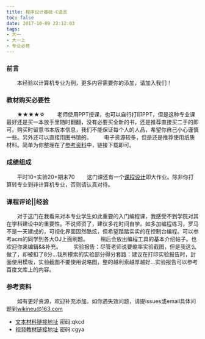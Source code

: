 ```yaml
---
title: 程序设计基础-C语言
toc: false
date: 2017-10-09 22:12:03
tags:
- 大一
- 大一上
- 专业必修
---
```

### 前言
&emsp;&emsp;本经验以计算机专业为例，更多内容需要你的添加，请加入我们！

### 教材购买必要性
&emsp;&emsp;★★★★☆
&emsp;&emsp;老师使用PPT授课，也可以自行打印PPT，但是这种专业课最好还是买一本放手里随时翻翻，没有必要买全新的书，还是推荐直接买二手的即可。购买时留意书本版本信息，我们不能保证每个人的人品，希望你自己小心谨慎一些。另外还可以直接用图书馆的。
&emsp;&emsp;电子资源较多，但是还是推荐使用纸质材料。简单为你整理在了[参考资料](#ref_jump)中，链接下载即可。

### 成绩组成
&emsp;&emsp;平时10+实验20+期末70
&emsp;&emsp;这门课还有一个[课程设计]()即大作业。除非你打算转专业到非计算机专业，否则请认真对待。

### 课程评论||经验
&emsp;&emsp;对于这门在我看来对本专业学生如此重要的入门编程课，我感受不到学院对其在学科建设中的重要性。不说师资了，建议多花时间自学。如多加编程练习，罗马不是一天建成的，可视化界面固然酷炫，但希望踏踏实实的在控制台编程。可以参考acm的同学到各大OJ上面刷题。
&emsp;&emsp;稍后会放出编程工具的基本介绍帖子。也欢迎你来编辑&&补充。
&emsp;&emsp;实验报告：尽管老师说要缩率实验截图，但是我这么做了，却被扣了8分...我所摸索的实验部分得分套路：建议在打印实验报告时，封面使用模板，实验截图不要使用说略图，整的越利索越厚越好...实验报告可以参考百度文库上的内容。

### <span id="ref_jump">参考资料</span>
&emsp;&emsp;如有更好资源，欢迎补充添加。如你遇失效问题，请提issues或email具体问题到[wikineu@163.com](wikineu@163.com)
- [文本材料链接地址](http://pan.baidu.com/s/1dFEkRhZ) 密码:qkcd<br/>
- [视频教材链接地址](http://pan.baidu.com/s/1bprUp5d) 密码:cgya
